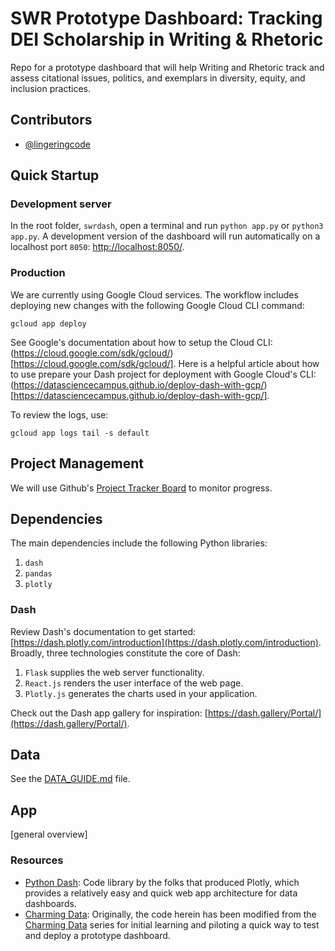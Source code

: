 # SWR Prototype Dashboard: Tracking DEI Scholarship in Writing &amp; Rhetoric

Repo for a prototype dashboard that will help Writing and Rhetoric track and assess citational issues, politics, and exemplars in diversity, equity, and inclusion practices.

## Contributors

- [@lingeringcode](https://github.com/lingeringcode/)

## Quick Startup

### Development server

In the root folder, `swrdash`, open a terminal and run `python app.py` or `python3 app.py`. A development version of the dashboard will run automatically on a localhost port `8050`: [http://localhost:8050/](http://localhost:8050/).

### Production

We are currently using Google Cloud services. The workflow includes deploying new changes with the following Google Cloud CLI command:

```
gcloud app deploy 
```

See Google's documentation about how to setup the Cloud CLI: (https://cloud.google.com/sdk/gcloud/)[https://cloud.google.com/sdk/gcloud/]. Here is a helpful article about how to use prepare your Dash project for deployment with Google Cloud's CLI: (https://datasciencecampus.github.io/deploy-dash-with-gcp/)[https://datasciencecampus.github.io/deploy-dash-with-gcp/].

To review the logs, use:

```
gcloud app logs tail -s default
```

## Project Management

We will use Github's [Project Tracker Board](https://github.com/orgs/SWR-Citation-Project/projects/1/views/1) to monitor progress.

## Dependencies

The main dependencies include the following Python libraries:

1. `dash`
2. `pandas`
3. `plotly`

### Dash

Review Dash's documentation to get started: [https://dash.plotly.com/introduction](https://dash.plotly.com/introduction). Broadly, three technologies constitute the core of Dash:

1. `Flask` supplies the web server functionality.
2. `React.js` renders the user interface of the web page.
3. `Plotly.js` generates the charts used in your application.

Check out the Dash app gallery for inspiration: [https://dash.gallery/Portal/](https://dash.gallery/Portal/).

## Data

See the [DATA_GUIDE.md](DATA_GUIDE.md) file.

## App

[general overview]

### Resources

- [Python Dash](https://dash.plotly.com/introduction): Code library by the folks that produced Plotly, which provides a relatively easy and quick web app architecture for data dashboards.
- [Charming Data](https://www.youtube.com/c/CharmingData/search?query=python%20dash): Originally, the code herein has been modified from the [Charming Data](https://www.youtube.com/c/CharmingData/search?query=python%20dash) series for initial learning and piloting a quick way to test and deploy a prototype dashboard.